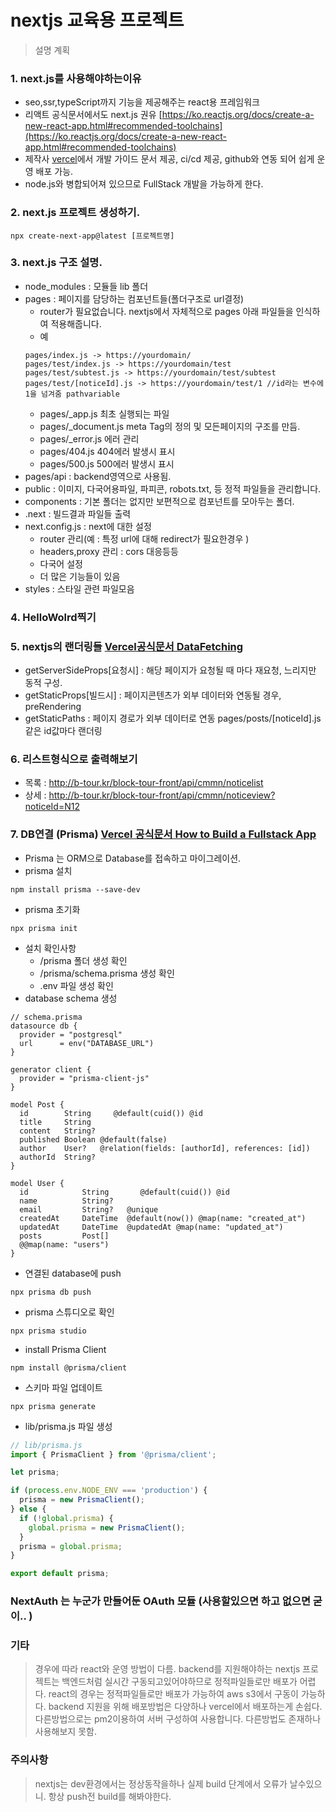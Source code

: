 # nextjs 교육용 프로젝트
> 설명 계획 

### 1. next.js를 사용해야하는이유
   - seo,ssr,typeScript까지 기능을 제공해주는 react용 프레임워크
   - 리액트 공식문서에서도 next.js 권유 [https://ko.reactjs.org/docs/create-a-new-react-app.html#recommended-toolchains](https://ko.reactjs.org/docs/create-a-new-react-app.html#recommended-toolchains)
   - 제작사 [vercel](https://vercel.com/)에서 개발 가이드 문서 제공, ci/cd 제공, github와 연동 되어 쉽게 운영 배포 가능.
   - node.js와 병합되어져 있으므로 FullStack 개발을 가능하게 한다.

### 2. next.js 프로젝트 생성하기.
```
npx create-next-app@latest [프로젝트명]
```

### 3. next.js 구조 설명.
- node_modules : 모듈들 lib 폴더
- pages : 페이지를 담당하는 컴포넌트들(폴더구조로 url결정)
  - router가 필요없습니다. nextjs에서 자체적으로 pages 아래 파일들을 인식하여 적용해줍니다.
  - 예 
  ``` 
  pages/index.js -> https://yourdomain/
  pages/test/index.js -> https://yourdomain/test
  pages/test/subtest.js -> https://yourdomain/test/subtest
  pages/test/[noticeId].js -> https://yourdomain/test/1 //id라는 변수에 1을 넘겨줌 pathvariable

  ``` 
  - pages/_app.js 최초 실행되는 파일
  - pages/_document.js meta Tag의 정의 및 모든페이지의 구조를 만듬.
  - pages/_error.js 에러 관리
  - pages/404.js 404에러 발생시 표시
  - pages/500.js 500에러 발생시 표시
- pages/api : backend영역으로 사용됨.
- public : 이미지, 다국어용파일, 파피콘, robots.txt, 등 정적 파일들을 관리합니다.
- components : 기본 폴더는 없지만 보편적으로 컴포넌트를 모아두는 폴더.
- .next : 빌드결과 파일들 출력
- next.config.js : next에 대한 설정  
  - router 관리(예 : 특정 url에 대해 redirect가 필요한경우 )
  - headers,proxy 관리 : cors 대응등등
  - 다국어 설정
  - 더 많은 기능들이 있음
- styles : 스타일 관련 파일모음


### 4. HelloWolrd찍기

### 5. nextjs의 랜더링들 [Vercel공식문서 DataFetching](https://nextjs.org/docs/basic-features/data-fetching/overview)
- getServerSideProps[요청시] : 해당 페이지가 요청될 때 마다 재요청, 느리지만 동적 구성.
- getStaticProps[빌드시] : 페이지콘텐츠가 외부 데이터와 연동될 경우, preRendering
- getStaticPaths : 페이지 경로가 외부 데이터로 연동 pages/posts/[noticeId].js 같은 id값마다 랜더링

### 6. 리스트형식으로 출력해보기
- 목록 : http://b-tour.kr/block-tour-front/api/cmmn/noticelist
- 상세 : http://b-tour.kr/block-tour-front/api/cmmn/noticeview?noticeId=N12

### 7. DB연결 (Prisma) [Vercel 공식문서 How to Build a Fullstack App](https://vercel.com/guides/nextjs-prisma-postgres)
- Prisma 는 ORM으로 Database를 접속하고 마이그레이션.
- prisma 설치 
```
npm install prisma --save-dev
```
- prisma 초기화 
```
npx prisma init
```
- 설치 확인사항
  - /prisma 폴더 생성 확인
  - /prisma/schema.prisma 생성 확인
  - .env 파일 생성 확인
- database schema 생성
```prisma
// schema.prisma
datasource db {
  provider = "postgresql"
  url      = env("DATABASE_URL")
}

generator client {
  provider = "prisma-client-js"
}

model Post {
  id        String     @default(cuid()) @id
  title     String
  content   String?
  published Boolean @default(false)
  author    User?   @relation(fields: [authorId], references: [id])
  authorId  String?
}

model User {
  id            String       @default(cuid()) @id
  name          String?
  email         String?   @unique
  createdAt     DateTime  @default(now()) @map(name: "created_at")
  updatedAt     DateTime  @updatedAt @map(name: "updated_at")
  posts         Post[]
  @@map(name: "users")
}
```
- 연결된 database에 push
```
npx prisma db push
```
- prisma 스튜디오로 확인
```
npx prisma studio
```
- install Prisma Client
```
npm install @prisma/client
```
- 스키마 파일 업데이트
```
npx prisma generate
```

- lib/prisma.js 파일 생성
```javascript
// lib/prisma.js
import { PrismaClient } from '@prisma/client';

let prisma;

if (process.env.NODE_ENV === 'production') {
  prisma = new PrismaClient();
} else {
  if (!global.prisma) {
    global.prisma = new PrismaClient();
  }
  prisma = global.prisma;
}

export default prisma;

```


### NextAuth 는 누군가 만들어둔 OAuth 모듈 (사용할있으면 하고 없으면 굳이.. )

### 기타
> 경우에 따라 react와 운영 방법이 다름.
> backend를 지원해야하는 nextjs 프로젝트는 백엔드처럼 실시간 구동되고있어야하므로 정적파일들로만 배포가 어렵다.
> react의 경우는 정적파일들로만 배포가 가능하여 aws s3에서 구동이 가능하다.
> backend 지원을 위해 배포방법은 다양하나 vercel에서 배포하는게 손쉽다.
> 다른방법으로는 pm2이용하여 서버 구성하여 사용합니다. 다른방법도 존재하나 사용해보지 못함.


### 주의사항
> nextjs는 dev환경에서는 정상동작을하나 실제 build 단계에서 오류가 날수있으니. 항상 push전 build를 해봐야한다.
